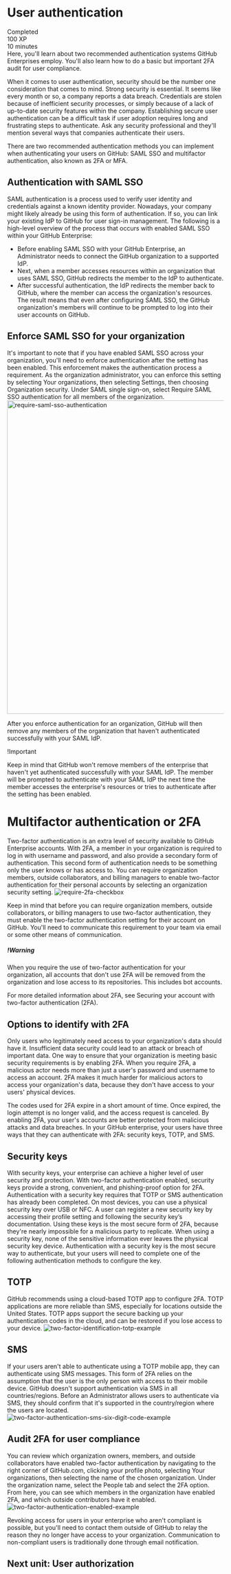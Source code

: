 # User authentication
Completed  
100 XP  
10 minutes  
Here, you'll learn about two recommended authentication systems GitHub Enterprises employ. You'll also learn how to do a basic but important 2FA audit for user compliance.

When it comes to user authentication, security should be the number one consideration that comes to mind. Strong security is essential. It seems like every month or so, a company reports a data breach. Credentials are stolen because of inefficient security processes, or simply because of a lack of up-to-date security features within the company. Establishing secure user authentication can be a difficult task if user adoption requires long and frustrating steps to authenticate. Ask any security professional and they'll mention several ways that companies authenticate their users.

There are two recommended authentication methods you can implement when authenticating your users on GitHub: SAML SSO and multifactor authentication, also known as 2FA or MFA.

## Authentication with SAML SSO
SAML authentication is a process used to verify user identity and credentials against a known identity provider. Nowadays, your company might likely already be using this form of authentication. If so, you can link your existing IdP to GitHub for user sign-in management. The following is a high-level overview of the process that occurs with enabled SAML SSO within your GitHub Enterprise:

- Before enabling SAML SSO with your GitHub Enterprise, an Administrator needs to connect the GitHub organization to a supported IdP.
- Next, when a member accesses resources within an organization that uses SAML SSO, GitHub redirects the member to the IdP to authenticate.
- After successful authentication, the IdP redirects the member back to GitHub, where the member can access the organization's resources. The result means that even after configuring SAML SSO, the GitHub organization's members will continue to be prompted to log into their user accounts on GitHub.

## Enforce SAML SSO for your organization
It's important to note that if you have enabled SAML SSO across your organization, you'll need to enforce authentication after the setting has been enabled. This enforcement makes the authentication process a requirement. As the organization administrator, you can enforce this setting by selecting Your organizations, then selecting Settings, then choosing Organization security. Under SAML single sign-on, select Require SAML SSO authentication for all members of the organization.
<img width="729" alt="require-saml-sso-authentication" src="https://github.com/pranjal779/MS-GitHub/assets/50409572/1b18bc6c-2a5c-45b0-acbb-971dc909b5fc">

After you enforce authentication for an organization, GitHub will then remove any members of the organization that haven't authenticated successfully with your SAML IdP.

 !Important

Keep in mind that GitHub won't remove members of the enterprise that haven't yet authenticated successfully with your SAML IdP. The member will be prompted to authenticate with your SAML IdP the next time the member accesses the enterprise's resources or tries to authenticate after the setting has been enabled.

# Multifactor authentication or 2FA
Two-factor authentication is an extra level of security available to GitHub Enterprise accounts. With 2FA, a member in your organization is required to log in with username and password, and also provide a secondary form of authentication. This second form of authentication needs to be something only the user knows or has access to. You can require organization members, outside collaborators, and billing managers to enable two-factor authentication for their personal accounts by selecting an organization security setting.
![require-2fa-checkbox](https://github.com/pranjal779/MS-GitHub/assets/50409572/b0227219-1af5-4c60-a7ed-4675c2893282)

Keep in mind that before you can require organization members, outside collaborators, or billing managers to use two-factor authentication, they must enable the two-factor authentication setting for their account on GitHub. You'll need to communicate this requirement to your team via email or some other means of communication.

##### !Warning

When you require the use of two-factor authentication for your organization, all accounts that don't use 2FA will be removed from the organization and lose access to its repositories. This includes bot accounts.

For more detailed information about 2FA, see Securing your account with two-factor authentication (2FA).

## Options to identify with 2FA
Only users who legitimately need access to your organization's data should have it. Insufficient data security could lead to an attack or breach of important data. One way to ensure that your organization is meeting basic security requirements is by enabling 2FA. When you require 2FA, a malicious actor needs more than just a user's password and username to access an account. 2FA makes it much harder for malicious actors to access your organization's data, because they don't have access to your users' physical devices.

The codes used for 2FA expire in a short amount of time. Once expired, the login attempt is no longer valid, and the access request is canceled. By enabling 2FA, your user's accounts are better protected from malicious attacks and data breaches. In your GitHub enterprise, your users have three ways that they can authenticate with 2FA: security keys, TOTP, and SMS.

## Security keys
With security keys, your enterprise can achieve a higher level of user security and protection. With two-factor authentication enabled, security keys provide a strong, convenient, and phishing-proof option for 2FA. Authentication with a security key requires that TOTP or SMS authentication has already been completed. On most devices, you can use a physical security key over USB or NFC. A user can register a new security key by accessing their profile setting and following the security key’s documentation. Using these keys is the most secure form of 2FA, because they're nearly impossible for a malicious party to replicate. When using a security key, none of the sensitive information ever leaves the physical security key device. Authentication with a security key is the most secure way to authenticate, but your users will need to complete one of the following authentication methods to configure the key.

## TOTP
GitHub recommends using a cloud-based TOTP app to configure 2FA. TOTP applications are more reliable than SMS, especially for locations outside the United States. TOTP apps support the secure backing up your authentication codes in the cloud, and can be restored if you lose access to your device.
![two-factor-identification-totp-example](https://github.com/pranjal779/MS-GitHub/assets/50409572/4baf4abc-1066-44fa-951f-5734d2733036)

## SMS
If your users aren't able to authenticate using a TOTP mobile app, they can authenticate using SMS messages. This form of 2FA relies on the assumption that the user is the only person with access to their mobile device. GitHub doesn't support authentication via SMS in all countries/regions. Before an Administrator allows users to authenticate via SMS, they should confirm that it's supported in the country/region where the users are located.
![two-factor-authentication-sms-six-digit-code-example](https://github.com/pranjal779/MS-GitHub/assets/50409572/61f68ce7-2ebe-4671-95a0-58a217fdcd8a)

## Audit 2FA for user compliance
You can review which organization owners, members, and outside collaborators have enabled two-factor authentication by navigating to the right corner of GitHub.com, clicking your profile photo, selecting Your organizations, then selecting the name of the chosen organization. Under the organization name, select the People tab and select the 2FA option. From here, you can see which members in the organization have enabled 2FA, and which outside contributors have it enabled.
![two-factor-authentication-enabled-example](https://github.com/pranjal779/MS-GitHub/assets/50409572/813cd9aa-27a9-42a0-906c-26eb4a5e4338)

Revoking access for users in your enterprise who aren't compliant is possible, but you'll need to contact them outside of GitHub to relay the reason they no longer have access to your organization. Communication to non-compliant users is traditionally done through email notification.

## Next unit: User authorization

